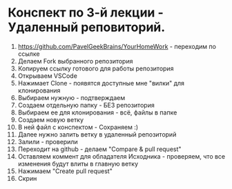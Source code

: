 # Конспект по 3-й лекции - Удаленный реповиторий.

1. https://github.com/PavelGeekBrains/YourHomeWork - переходим по ссылке
2. Делаем Fork выбранного репозитория
3. Копируем ссылку готового для работы репозитория
4. Открываем VSCode 
5. Нажимает Clone - появятся доступные мне "вилки" для клонирования
6. Выбираем нужную - подтверждаем
7. Создаем отдельную папку - БЕЗ репозитория
8. Выбираем ее для клонирования - всё, файлы в папке
9. Создаем новую ветку
10. В ней файл с конспектом - Сохраняем :)
11. Далее нужно залить ветку в удаленный репозиторий
12. Залили - проверили
13. Переходит на github - делаем "Compare & pull request"
14. Оставляем коммент для обладателя Исходника - проверяем, что все изменения будут влиты в главную ветку
15. Нажимаем "Create pull request"
16. Скрин